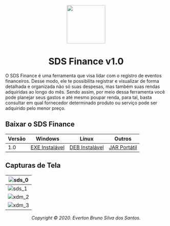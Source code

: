 <p id="simbol" align="center">
	<img src="https://i.imgur.com/hhzQTiv.png" height="120px"/>
	<h1 align="center">SDS Finance v1.0</h1>
</p>

O SDS Finance é uma ferramenta que visa lidar com o registro de eventos financeiros. Desse modo, ele te possibilita registrar e visualizar de forma detalhada e organizada não só suas despesas, mas também suas rendas adquiridas ao longo do mês. Sendo assim, por meio dessa ferramenta você pode planejar seus gastos e até mesmo poupar renda, para tal, basta consultar em qual fornecedor determinado produto ou serviço pode ser adquirido pelo menor preço.

## Baixar o SDS Finance

| Versão | Windows | Linux | Outros |
| --- | --- | --- | --- |
| 1.0 | [EXE Instalável][100] | [DEB Instalável][101] | [JAR Portátil][102] |

## Capturas de Tela

| ![sds_0][00] |
| --- |
| ![sds_1][01] |
| ![xdm_2][02] |
| ![xdm_3][03] |

[//]: #DownloadFile
[100]: https://github.com/evertonbrunosds/SDSFinance/releases/download/v1.0/SDSFinance.exe
[101]: https://github.com/evertonbrunosds/SDSFinance/releases/download/v1.0/SDSFinance.deb
[102]: https://github.com/evertonbrunosds/SDSFinance/releases/download/v1.0/SDSFinance.jar

[//]: #ScreenShot
[00]: https://i.imgur.com/Lk9sd2n.png
[01]: https://i.imgur.com/aSxBvTQ.png
[02]: https://i.imgur.com/a6SDGH7.png
[03]: https://i.imgur.com/tghOlU3.png

<p align="center"><em> Copyright © 2020. Everton Bruno Silva dos Santos. </em></p>
